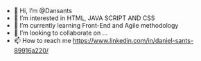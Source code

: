 - 👋 Hi, I’m @Dansants
- 👀 I’m interested in HTML, JAVA SCRIPT AND CSS 
- 🌱 I’m currently learning Front-End and Agile methodology 
- 💞️ I’m looking to collaborate on ...
- 📫 How to reach me https://www.linkedin.com/in/daniel-sants-89916a220/ 

<!---
Dansants/Dansants is a ✨ special ✨ repository because its `README.md` (this file) appears on your GitHub profile.
You can click the Preview link to take a look at your changes.
--->
